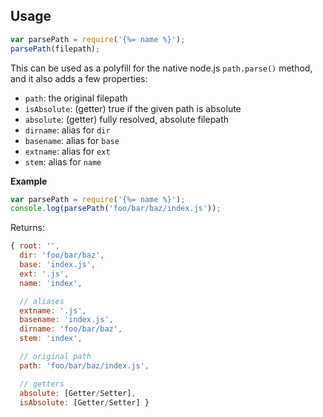 ## Usage

```js
var parsePath = require('{%= name %}');
parsePath(filepath);
```

This can be used as a polyfill for the native node.js `path.parse()` method, and it also adds a few properties:

- `path`: the original filepath
- `isAbsolute`: (getter) true if the given path is absolute
- `absolute`: (getter) fully resolved, absolute filepath
- `dirname`: alias for `dir`
- `basename`: alias for `base`
- `extname`: alias for `ext`
- `stem`: alias for `name`

**Example**

```js
var parsePath = require('{%= name %}');
console.log(parsePath('foo/bar/baz/index.js'));
```

Returns:

```js
{ root: '',
  dir: 'foo/bar/baz',
  base: 'index.js',
  ext: '.js',
  name: 'index',

  // aliases
  extname: '.js',
  basename: 'index.js',
  dirname: 'foo/bar/baz',
  stem: 'index',

  // original path
  path: 'foo/bar/baz/index.js',

  // getters
  absolute: [Getter/Setter],
  isAbsolute: [Getter/Setter] }
```
